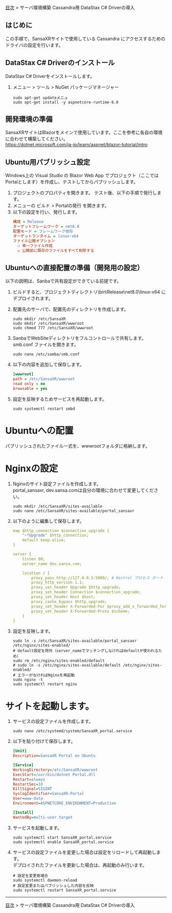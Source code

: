 [目次](../目次.md) > サーバ環境構築 Cassandra用 DataStax C# Driverの導入

## はじめに
この手順で、SansaXRサイトで使用している Cassandra にアクセスするためのドライバの設定を行います。  

## DataStax C# Driverのインストール
DataStax C# Driverをインストールします。
1. メニュー > ツール > NuGet パッケージマネージャー
   ```shell
   sudo apt-get updateメニュ
   sudo apt-get install -y aspnetcore-runtime-8.0
   ```

## 開発環境の準備
SansaXRサイトはBlazorをメインで使用しています。ここを参考に各自の環境に合わせて構築してください。  
https://dotnet.microsoft.com/ja-jp/learn/aspnet/blazor-tutorial/intro

## Ubuntu用パブリッシュ設定
Windows上の Visual Studio の Blazor Web App でプロジェクト（ここではPortalとします）を作成し、テストしてからパブリッシュします。 
1. プロジェクトのプロパティを開きます。
テスト後、以下の手順で発行します。
1. メニューの ビルド > Portalの発行 を開きます。
1. 以下の設定を行い、発行します。
   ```ini
   構成 = Release
   ターゲットフレームワーク = net8.0
   配置モード = フレームワーク依存
   ターゲットランタイム = linux-x64
   ファイル公開オプション
     ☐ 単一ファイル作成
     ☑ 公開前に既存のファイルをすべて削除する
   ```

## Ubuntuへの直接配置の準備（開発用の設定）
以下の説明は、Sanbaで共有設定ができている前提です。
1. ビルドすると、プロジェクトディレクトリ\bin\Release\net8.0\linux-x64 にデプロイされます。

1. 配置先のサーバで、配置先のディレクトリを作成します。
   ```shell
   sudo mkdir /etc/SansaXR
   sudo mkdir /etc/SansaXR/wwwroot
   sudo chmod 777 /etc/SansaXR/wwwroot
   ```
1. SanbaでWebSiteディレクトリをフルコントロールで共有します。  
   smb.conf ファイルを開きます。
   ```shell
   sudo nano /etc/samba/smb.conf
   ```
1. 以下の内容を追加して保存します。
   ```ini
   [wwwroot]
   path = /etc/SansaXR/wwwroot
   read only = no
   browsable = yes
   ```
1. 設定を反映するためサービスを再起動します。
   ```shell
   sudo systemctl restart smbd
   ```
# Ubuntuへの配置
パブリッシュされたファイル一式を、wwwrootフォルダに格納します。

# Nginxの設定
1. Nginxのサイト設定ファイルを作成します。  
   portal_sansaxr, dev.sansa.comは自分の環境に合わせて変更してください。
   ```shell
   sudo mkdir /etc/SansaXR/sites-available
   sudo nano /etc/SansaXR/sites-available/portal_sansaxr
   ```
1. 以下のように編集して保存します。
   ```yaml
   map $http_connection $connection_upgrade {
       "~*Upgrade" $http_connection;
       default keep-alive;
   }

   server {
       listen 80;
       server_name dev.sansa.com;

       location / {
           proxy_pass http://127.0.0.1:5000/; # Kestrel プロセス ポート
           proxy_http_version 1.1;
           proxy_set_header Upgrade $http_upgrade;
           proxy_set_header Connection $connection_upgrade;
           proxy_set_header Host $host;
           proxy_cache_bypass $http_upgrade;
           proxy_set_header X-Forwarded-For $proxy_add_x_forwarded_for;
           proxy_set_header X-Forwarded-Proto $scheme;
       }
   }
   ```
1. 設定を反映します。
   ```shell
   sudo ln -s /etc/SansaXR/sites-available/portal_sansaxr /etc/nginx/sites-enabled/
   # default設定を除外（server_nameでマッチングしなければdefaultが使われるため）
   sudo rm /etc/nginx/sites-enabled/default
   # sudo ln -s /etc/nginx/sites-available/default /etc/nginx/sites-enabled/
   # エラーがなければNginxを再起動
   sudo nginx -t
   sudo systemctl restart nginx
   ```
# サイトを起動します。
1. サービスの設定ファイルを作成します。
   ```shell
   sudo nano /etc/systemd/system/SansaXR_portal.service
   ```
2. 以下を貼り付けて保存します。
   ```ini
   [Unit]
   Description=SansaXR Portal on Ubuntu

   [Service]
   WorkingDirectory=/etc/SansaXR/wwwroot
   ExecStart=/usr/bin/dotnet Portal.dll
   Restart=always
   RestartSec=10
   KillSignal=SIGINT
   SyslogIdentifier=SansaXR-Portal
   User=www-data
   Environment=ASPNETCORE_ENVIRONMENT=Production

   [Install]
   WantedBy=multi-user.target
   ```
1. サービスを起動します。
   ```shell
   sudo systemctl start SansaXR_portal.service
   sudo systemctl enable SansaXR_portal.service
   ```
1. サービスの設定ファイルを変更した場合は設定をリロードして再起動します。  
   デプロイされたファイルを更新した場合は、再起動のみ行います。
   ```shell
   # 設定を変更島場合
   sudo systemctl daemon-reload
   # 設定変更またはパブリッシュした内容を反映
   sudo systemctl restart SansaXR_portal.service
   ```

***
[目次](../目次.md) > サーバ環境構築 Cassandra用 DataStax C# Driverの導入